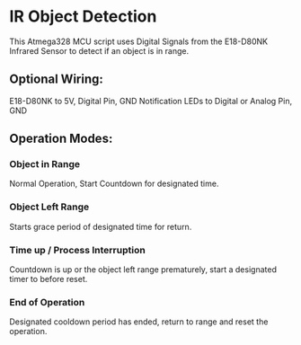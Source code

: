 # IR Object Detection
This Atmega328 MCU script uses Digital Signals from the E18-D80NK Infrared Sensor to detect if an object is in range.

## Optional Wiring:
E18-D80NK to 5V, Digital Pin, GND
Notification LEDs to Digital or Analog Pin, GND

## Operation Modes:
### Object in Range
Normal Operation, Start Countdown for designated time.
### Object Left Range
Starts grace period of designated time for return.
### Time up / Process Interruption
Countdown is up or the object left range prematurely, start a designated timer to before reset.
### End of Operation
Designated cooldown period has ended, return to range and reset the operation.
